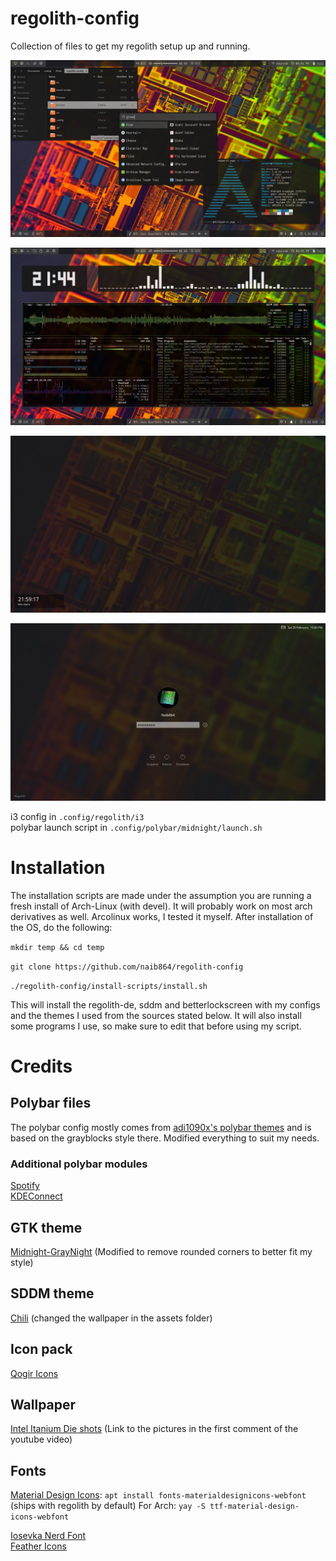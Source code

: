 # regolith-config
Collection of files to get my regolith setup up and running.

![Launcher, terminal and file manager](preview/regolith-polybar-midnight-blur1.png "Preview")

![Fancy stuff](preview/regolith-polybar-midnight-blur2.png "Preview")

![Lock screen](preview/regolith-polybar-midnight-blur3.png "Preview")

![SDDM Greeter](preview/regolith-polybar-midnight-blur4.png "Preview")

i3 config in `.config/regolith/i3`  
polybar launch script in `.config/polybar/midnight/launch.sh`



# Installation
The installation scripts are made under the assumption you are running a fresh install of Arch-Linux (with devel). It will probably work on most arch derivatives as well. Arcolinux works, I tested it myself.
After installation of the OS, do the following:

`mkdir temp && cd temp`   

`git clone https://github.com/naib864/regolith-config`

`./regolith-config/install-scripts/install.sh`

This will install the regolith-de, sddm and betterlockscreen with my configs and the themes I used from the sources stated below.
It will also install some programs I use, so make sure to edit that before using my script.

# Credits

## Polybar files

The polybar config mostly comes from [adi1090x's polybar themes](https://github.com/adi1090x/polybar-themes) and is based on the grayblocks style there. Modified everything to suit my needs.

### Additional polybar modules
[Spotify](https://github.com/mihirlad55/polybar-spotify-module)  
[KDEConnect](https://github.com/haideralipunjabi/polybar-kdeconnect)

## GTK theme
[Midnight-GrayNight](https://github.com/i-mint/midnight/tree/master/Midnight-GrayNight) (Modified to remove rounded corners to better fit my style)

## SDDM theme

[Chili](https://github.com/MarianArlt/sddm-chili) (changed the wallpaper in the assets folder)

## Icon pack
[Qogir Icons](https://github.com/vinceliuice/Qogir-icon-theme/)

## Wallpaper
[Intel Itanium Die shots](https://www.youtube.com/watch?v=Lqz5ZtiCmYk) (Link to the pictures in the first comment of the youtube video)

## Fonts
[Material Design Icons](https://github.com/Templarian/MaterialDesign-Webfont): `apt install fonts-materialdesignicons-webfont` (ships with regolith by default)
For Arch: `yay -S ttf-material-design-icons-webfont`  

[Iosevka Nerd Font](https://github.com/ryanoasis/nerd-fonts/tree/master/patched-fonts/Iosevka)  
[Feather Icons](https://feathericons.com/)
